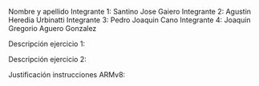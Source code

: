 Nombre y apellido 
Integrante 1: Santino Jose Gaiero
Integrante 2: Agustin Heredia Urbinatti
Integrante 3: Pedro Joaquin Cano
Integrante 4: Joaquin Gregorio Aguero Gonzalez


Descripción ejercicio 1: 


Descripción ejercicio 2:


Justificación instrucciones ARMv8:


